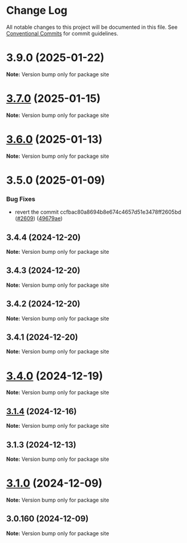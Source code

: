 # Change Log

All notable changes to this project will be documented in this file.
See [Conventional Commits](https://conventionalcommits.org) for commit guidelines.

# 3.9.0 (2025-01-22)

**Note:** Version bump only for package site

# [3.7.0](https://github.com/vtex/faststore/compare/v3.6.0...v3.7.0) (2025-01-15)

**Note:** Version bump only for package site

# [3.6.0](https://github.com/vtex/faststore/compare/v3.5.1...v3.6.0) (2025-01-13)

**Note:** Version bump only for package site

# 3.5.0 (2025-01-09)

### Bug Fixes

- revert the commit ccfbac80a8694b8e674c4657d51e3478ff2605bd ([#2609](https://github.com/vtex/faststore/issues/2609)) ([49679ae](https://github.com/vtex/faststore/commit/49679ae3a735f7fa29d716b6e9f6d4941d73a647))

## 3.4.4 (2024-12-20)

**Note:** Version bump only for package site

## 3.4.3 (2024-12-20)

**Note:** Version bump only for package site

## 3.4.2 (2024-12-20)

**Note:** Version bump only for package site

## 3.4.1 (2024-12-20)

**Note:** Version bump only for package site

# [3.4.0](https://github.com/vtex/faststore/compare/v3.3.0...v3.4.0) (2024-12-19)

**Note:** Version bump only for package site

## [3.1.4](https://github.com/vtex/faststore/compare/v3.1.3...v3.1.4) (2024-12-16)

**Note:** Version bump only for package site

## 3.1.3 (2024-12-13)

**Note:** Version bump only for package site

# [3.1.0](https://github.com/vtex/faststore/compare/v3.0.160...v3.1.0) (2024-12-09)

**Note:** Version bump only for package site

## 3.0.160 (2024-12-09)

**Note:** Version bump only for package site
